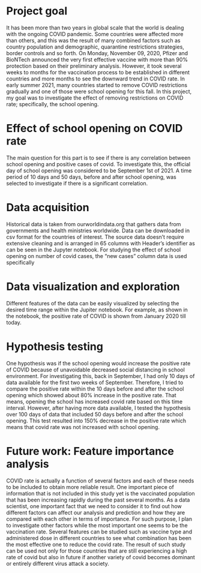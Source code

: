 # Project goal
It has been more than two years in global scale that the world is dealing with the ongoing COVID pandemic. Some countries were affected more than others, and this was the result of many combined factors such as country population and demographic, quarantine restrictions strategies, border controls and so forth. On  Monday, November 09, 2020, Pfizer and BioNTech announced the very first effective vaccine with more than 90% protection based on their preliminary analysis. However, it took several weeks to months for the vaccination process to be established in different countries and more months to see the downward trend in COVID rate. In early summer 2021, many countries started to remove COVID restrictions gradually and one of those were school opening for this fall.  In this project, my goal was to investigate the effect of removing restrictions on COVID rate; specifically, the school opening.  

# Effect of school opening on COVID rate  
The main question for this part is to see if there is any correlation between school opening and positive cases of covid. To investigate this, the official day of school opening was considered to be September 1st of 2021. A time period of 10 days and 50 days, before and after school opening, was selected to investigate if there is a significant correlation. 

# Data acquisition 
Historical data is taken from ourworldindata.org that gathers data from governments and health ministries worldwide. Data can be downloaded in csv format for the countries of interest. The source data doesn’t require extensive cleaning and is arranged in 65 columns with Header’s identifier as can be seen in the Jupyter notebook. For studying the effect of school opening on number of covid cases, the “new cases” column data is used specifically

# Data visualization and exploration
Different features of the data can be easily visualized by selecting the desired time range within the Jupiter notebook. For example, as shown in the notebook, the positive rate of COVID is shown from January 2020 till today. 

# Hypothesis testing 
One hypothesis was if the school opening would increase the positive rate of COVID because of unavoidable decreased social distancing in school environment. For investigating this, back in September, I had only 10 days of data available for the first two weeks of September. Therefore, I tried to compare the positive rate within the 10 days before and after the school opening which showed about 80% increase in the positive rate. That means, opening the school has increased covid rate based on this time interval. 
However, after having more data available, I tested the hypothesis over 100 days of data that included 50 days before and after the school opening. This test resulted into 150% decrease in the positive rate which means that covid rate was not increased with school opening. 

# Future work: Feature importance analysis
COVID rate is actually a function of several factors and each of these needs to be included to obtain more reliable result. One important piece of information that is not included in this study yet is the vaccinated population that has been increasing rapidly during the past several months. As a data scientist, one important fact that we need to consider it to find out how different factors can affect our analysis and prediction and how they are compared with each other in terms of importance. 
For such purpose, I plan to investigate other factors while the most important one seems to be the vaccination rate. Several features can be studied such as vaccine type and administered dose in different countries to see what combination has been the most effective one to reduce the covid rate. The result of such study can be used not only for those countries that are still experiencing a high rate of covid but also in future if another variety of covid becomes dominant or entirely different virus attack a society.  


